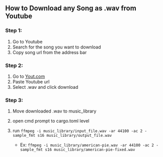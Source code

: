 ## How to Download any Song as .wav from Youtube

### Step 1:
1. Go to Youtube
2. Search for the song you want to download
3. Copy song url from the address bar

### Step 2:
1. Go to [Yout.com](https://yout.com/)
2. Paste Youtube url
3. Select .wav and click download

### Step 3:
1. Move downloaded .wav to music_library
2. open cmd prompt to cargo.toml level
3. run `ffmpeg -i music_library/input_file.wav -ar 44100 -ac 2 -sample_fmt s16 music_library/output_file.wav`
    
    - Ex: `ffmpeg -i music_library/american-pie.wav -ar 44100 -ac 2 -sample_fmt s16 music_library/american-pie-fixed.wav`
